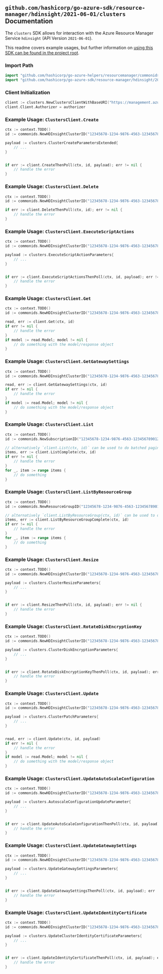 
## `github.com/hashicorp/go-azure-sdk/resource-manager/hdinsight/2021-06-01/clusters` Documentation

The `clusters` SDK allows for interaction with the Azure Resource Manager Service `hdinsight` (API Version `2021-06-01`).

This readme covers example usages, but further information on [using this SDK can be found in the project root](https://github.com/hashicorp/go-azure-sdk/tree/main/docs).

### Import Path

```go
import "github.com/hashicorp/go-azure-helpers/resourcemanager/commonids"
import "github.com/hashicorp/go-azure-sdk/resource-manager/hdinsight/2021-06-01/clusters"
```


### Client Initialization

```go
client := clusters.NewClustersClientWithBaseURI("https://management.azure.com")
client.Client.Authorizer = authorizer
```


### Example Usage: `ClustersClient.Create`

```go
ctx := context.TODO()
id := commonids.NewHDInsightClusterID("12345678-1234-9876-4563-123456789012", "example-resource-group", "clusterValue")

payload := clusters.ClusterCreateParametersExtended{
	// ...
}


if err := client.CreateThenPoll(ctx, id, payload); err != nil {
	// handle the error
}
```


### Example Usage: `ClustersClient.Delete`

```go
ctx := context.TODO()
id := commonids.NewHDInsightClusterID("12345678-1234-9876-4563-123456789012", "example-resource-group", "clusterValue")

if err := client.DeleteThenPoll(ctx, id); err != nil {
	// handle the error
}
```


### Example Usage: `ClustersClient.ExecuteScriptActions`

```go
ctx := context.TODO()
id := commonids.NewHDInsightClusterID("12345678-1234-9876-4563-123456789012", "example-resource-group", "clusterValue")

payload := clusters.ExecuteScriptActionParameters{
	// ...
}


if err := client.ExecuteScriptActionsThenPoll(ctx, id, payload); err != nil {
	// handle the error
}
```


### Example Usage: `ClustersClient.Get`

```go
ctx := context.TODO()
id := commonids.NewHDInsightClusterID("12345678-1234-9876-4563-123456789012", "example-resource-group", "clusterValue")

read, err := client.Get(ctx, id)
if err != nil {
	// handle the error
}
if model := read.Model; model != nil {
	// do something with the model/response object
}
```


### Example Usage: `ClustersClient.GetGatewaySettings`

```go
ctx := context.TODO()
id := commonids.NewHDInsightClusterID("12345678-1234-9876-4563-123456789012", "example-resource-group", "clusterValue")

read, err := client.GetGatewaySettings(ctx, id)
if err != nil {
	// handle the error
}
if model := read.Model; model != nil {
	// do something with the model/response object
}
```


### Example Usage: `ClustersClient.List`

```go
ctx := context.TODO()
id := commonids.NewSubscriptionID("12345678-1234-9876-4563-123456789012")

// alternatively `client.List(ctx, id)` can be used to do batched pagination
items, err := client.ListComplete(ctx, id)
if err != nil {
	// handle the error
}
for _, item := range items {
	// do something
}
```


### Example Usage: `ClustersClient.ListByResourceGroup`

```go
ctx := context.TODO()
id := commonids.NewResourceGroupID("12345678-1234-9876-4563-123456789012", "example-resource-group")

// alternatively `client.ListByResourceGroup(ctx, id)` can be used to do batched pagination
items, err := client.ListByResourceGroupComplete(ctx, id)
if err != nil {
	// handle the error
}
for _, item := range items {
	// do something
}
```


### Example Usage: `ClustersClient.Resize`

```go
ctx := context.TODO()
id := commonids.NewHDInsightClusterID("12345678-1234-9876-4563-123456789012", "example-resource-group", "clusterValue")

payload := clusters.ClusterResizeParameters{
	// ...
}


if err := client.ResizeThenPoll(ctx, id, payload); err != nil {
	// handle the error
}
```


### Example Usage: `ClustersClient.RotateDiskEncryptionKey`

```go
ctx := context.TODO()
id := commonids.NewHDInsightClusterID("12345678-1234-9876-4563-123456789012", "example-resource-group", "clusterValue")

payload := clusters.ClusterDiskEncryptionParameters{
	// ...
}


if err := client.RotateDiskEncryptionKeyThenPoll(ctx, id, payload); err != nil {
	// handle the error
}
```


### Example Usage: `ClustersClient.Update`

```go
ctx := context.TODO()
id := commonids.NewHDInsightClusterID("12345678-1234-9876-4563-123456789012", "example-resource-group", "clusterValue")

payload := clusters.ClusterPatchParameters{
	// ...
}


read, err := client.Update(ctx, id, payload)
if err != nil {
	// handle the error
}
if model := read.Model; model != nil {
	// do something with the model/response object
}
```


### Example Usage: `ClustersClient.UpdateAutoScaleConfiguration`

```go
ctx := context.TODO()
id := commonids.NewHDInsightClusterID("12345678-1234-9876-4563-123456789012", "example-resource-group", "clusterValue")

payload := clusters.AutoscaleConfigurationUpdateParameter{
	// ...
}


if err := client.UpdateAutoScaleConfigurationThenPoll(ctx, id, payload); err != nil {
	// handle the error
}
```


### Example Usage: `ClustersClient.UpdateGatewaySettings`

```go
ctx := context.TODO()
id := commonids.NewHDInsightClusterID("12345678-1234-9876-4563-123456789012", "example-resource-group", "clusterValue")

payload := clusters.UpdateGatewaySettingsParameters{
	// ...
}


if err := client.UpdateGatewaySettingsThenPoll(ctx, id, payload); err != nil {
	// handle the error
}
```


### Example Usage: `ClustersClient.UpdateIdentityCertificate`

```go
ctx := context.TODO()
id := commonids.NewHDInsightClusterID("12345678-1234-9876-4563-123456789012", "example-resource-group", "clusterValue")

payload := clusters.UpdateClusterIdentityCertificateParameters{
	// ...
}


if err := client.UpdateIdentityCertificateThenPoll(ctx, id, payload); err != nil {
	// handle the error
}
```
